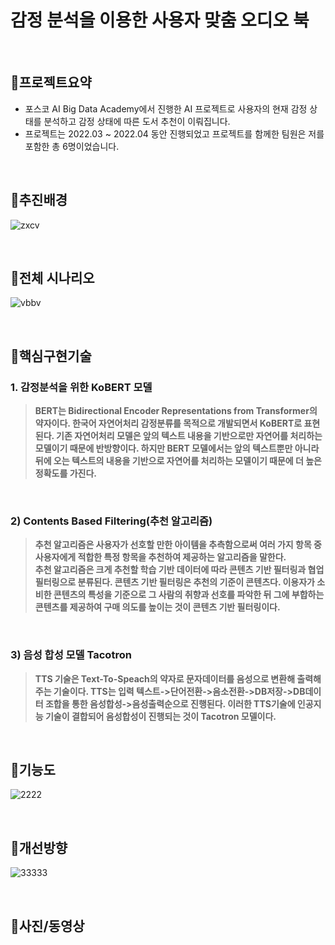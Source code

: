 # 감정 분석을 이용한 사용자 맞춤 오디오 북

&nbsp;

## :pushpin:**프로젝트요약**
- 포스코 AI Big Data Academy에서 진행한 AI 프로젝트로 사용자의 현재 감정 상태를 분석하고 감정 상태에 따른 도서 추천이 이뤄집니다.
- 프로젝트는 2022.03 ~ 2022.04 동안 진행되었고 프로젝트를 함께한 팀원은 저를 포함한 총 6명이었습니다.

&nbsp;

## :pushpin:**추진배경**
![zxcv](https://user-images.githubusercontent.com/99727385/176446606-e93dfa1b-1b5f-460f-8d2f-28eb2e9f3743.PNG)

&nbsp;

## :pushpin:**전체 시나리오**
![vbbv](https://user-images.githubusercontent.com/99727385/176446615-1cb35123-42ae-45cc-a185-2f72e98c5e25.PNG)

&nbsp;

## :pushpin:**핵심구현기술**

### 1. 감정분석을 위한 KoBERT 모델
> **BERT는 Bidirectional Encoder Representations from Transformer의 약자이다. 한국어 자연어처리 감정분류를 목적으로 개발되면서 KoBERT로 표현된다. 기존 자연어처리 모델은 앞의 텍스트 내용을 기반으로만 자연어를 처리하는 모델이기 때문에 반방향이다. 하지만 BERT 모델에서는 앞의 텍스트뿐만 아니라 뒤에 오는 텍스트의 내용을 기반으로 자연어를 처리하는 모델이기 때문에 더 높은 정확도를 가진다.**

&nbsp; 

### 2) Contents Based Filtering(추천 알고리즘)
> **추천 알고리즘은 사용자가 선호할 만한 아이템을 추측함으로써 여러 가지 항목 중 사용자에게 적합한 특정 항목을 추천하여 제공하는 알고리즘을 말한다.</br>
추천 알고리즘은 크게 추천할 학습 기반 데이터에 따라 콘텐츠 기반 필터링과 협업 필터링으로 분류된다. 콘텐츠 기반 필터링은 추천의 기준이 콘텐츠다. 이용자가 소비한 콘텐츠의 특성을 기준으로 그 사람의 취향과 선호를 파악한 뒤 그에 부합하는 콘텐츠를 제공하여 구매 의도를 높이는 것이 콘텐츠 기반 필터링이다.**

&nbsp;

### 3) 음성 합성 모델 Tacotron
> **TTS 기술은 Text-To-Speach의 약자로 문자데이터를 음성으로 변환해 출력해주는 기술이다. TTS는 입력 텍스트->단어전환->음소전환->DB저장->DB데이터 조합을 통한 음성합성->음성출력순으로 진행된다. 이러한 TTS기술에 인공지능 기술이 결합되어 음성합성이 진행되는 것이 Tacotron 모델이다.**

&nbsp;

## :pushpin:**기능도**
![2222](https://user-images.githubusercontent.com/99727385/176441043-04a323e5-a4b0-4bf8-a4ce-4cc98560147c.PNG)

&nbsp;

## :pushpin:**개선방향**
![33333](https://user-images.githubusercontent.com/99727385/176441046-9bf7563f-8ba2-4e5a-b3dd-e80c3c082e57.PNG)

&nbsp;

## :pushpin:**사진/동영상**
